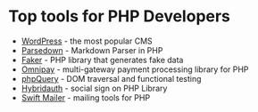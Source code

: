 # Top tools for PHP Developers

- [WordPress](https://github.com/wordpress/wordpress) - the most popular CMS
- [Parsedown](https://github.com/erusev/parsedown) - Markdown Parser in PHP
- [Faker](https://github.com/fzaninotto/faker) - PHP library that generates fake data
- [Omnipay](https://github.com/thephpleague/omnipay) - multi-gateway payment processing library for PHP
- [phpQuery](https://github.com/punkave/phpquery) - DOM traversal and functional testing
- [Hybridauth](https://github.com/hybridauth/hybridauth) - social sign on PHP Library
- [Swift Mailer](https://github.com/swiftmailer/swiftmailer) - mailing tools for PHP
